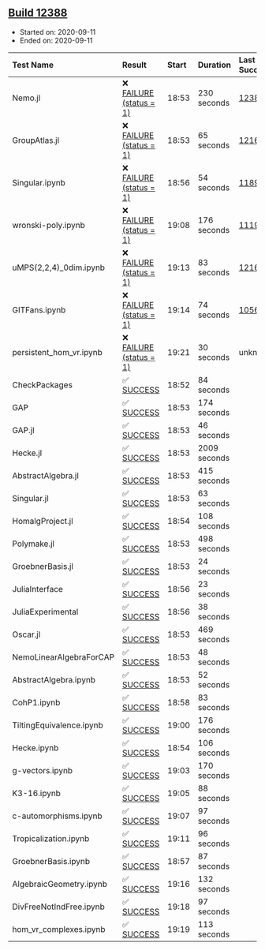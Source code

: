 ## [Build 12388](https://oscarci.mathematik.uni-kl.de/job/oscar/12388/)

* Started on: 2020-09-11
* Ended on: 2020-09-11

| Test Name    | Result | Start | Duration | Last Success | First Failure |
|:-------------|:-------|:------|:---------|:-------------|:--------------|
| Nemo.jl | ❌ [FAILURE (status = 1)](https://oscarci.mathematik.uni-kl.de/job/oscar/12388/artifact/logs/build-12388/Nemo.jl.log) | 18:53 | 230 seconds | [12387](https://oscarci.mathematik.uni-kl.de/job/oscar/12387/) | [12388](https://oscarci.mathematik.uni-kl.de/job/oscar/12388/) |
| GroupAtlas.jl | ❌ [FAILURE (status = 1)](https://oscarci.mathematik.uni-kl.de/job/oscar/12388/artifact/logs/build-12388/GroupAtlas.jl.log) | 18:53 | 65 seconds | [12167](https://oscarci.mathematik.uni-kl.de/job/oscar/12167/) | [12168](https://oscarci.mathematik.uni-kl.de/job/oscar/12168/) |
| Singular.ipynb | ❌ [FAILURE (status = 1)](https://oscarci.mathematik.uni-kl.de/job/oscar/12388/artifact/logs/build-12388/Singular.ipynb.log) | 18:56 | 54 seconds | [11893](https://oscarci.mathematik.uni-kl.de/job/oscar/11893/) | [11894](https://oscarci.mathematik.uni-kl.de/job/oscar/11894/) |
| wronski-poly.ipynb | ❌ [FAILURE (status = 1)](https://oscarci.mathematik.uni-kl.de/job/oscar/12388/artifact/logs/build-12388/wronski-poly.ipynb.log) | 19:08 | 176 seconds | [11192](https://oscarci.mathematik.uni-kl.de/job/oscar/11192/) | [11193](https://oscarci.mathematik.uni-kl.de/job/oscar/11193/) |
| uMPS(2,2,4)_0dim.ipynb | ❌ [FAILURE (status = 1)](https://oscarci.mathematik.uni-kl.de/job/oscar/12388/artifact/logs/build-12388/uMPS-2-2-4-_0dim.ipynb.log) | 19:13 | 83 seconds | [12167](https://oscarci.mathematik.uni-kl.de/job/oscar/12167/) | [12168](https://oscarci.mathematik.uni-kl.de/job/oscar/12168/) |
| GITFans.ipynb | ❌ [FAILURE (status = 1)](https://oscarci.mathematik.uni-kl.de/job/oscar/12388/artifact/logs/build-12388/GITFans.ipynb.log) | 19:14 | 74 seconds | [10566](https://oscarci.mathematik.uni-kl.de/job/oscar/10566/) | [10567](https://oscarci.mathematik.uni-kl.de/job/oscar/10567/) |
| persistent_hom_vr.ipynb | ❌ [FAILURE (status = 1)](https://oscarci.mathematik.uni-kl.de/job/oscar/12388/artifact/logs/build-12388/persistent_hom_vr.ipynb.log) | 19:21 | 30 seconds | unknown | unknown |
| CheckPackages | ✅ [SUCCESS](https://oscarci.mathematik.uni-kl.de/job/oscar/12388/artifact/logs/build-12388/CheckPackages.log) | 18:52 | 84 seconds |  |  |
| GAP | ✅ [SUCCESS](https://oscarci.mathematik.uni-kl.de/job/oscar/12388/artifact/logs/build-12388/GAP.log) | 18:53 | 174 seconds |  |  |
| GAP.jl | ✅ [SUCCESS](https://oscarci.mathematik.uni-kl.de/job/oscar/12388/artifact/logs/build-12388/GAP.jl.log) | 18:53 | 46 seconds |  |  |
| Hecke.jl | ✅ [SUCCESS](https://oscarci.mathematik.uni-kl.de/job/oscar/12388/artifact/logs/build-12388/Hecke.jl.log) | 18:53 | 2009 seconds |  |  |
| AbstractAlgebra.jl | ✅ [SUCCESS](https://oscarci.mathematik.uni-kl.de/job/oscar/12388/artifact/logs/build-12388/AbstractAlgebra.jl.log) | 18:53 | 415 seconds |  |  |
| Singular.jl | ✅ [SUCCESS](https://oscarci.mathematik.uni-kl.de/job/oscar/12388/artifact/logs/build-12388/Singular.jl.log) | 18:53 | 63 seconds |  |  |
| HomalgProject.jl | ✅ [SUCCESS](https://oscarci.mathematik.uni-kl.de/job/oscar/12388/artifact/logs/build-12388/HomalgProject.jl.log) | 18:54 | 108 seconds |  |  |
| Polymake.jl | ✅ [SUCCESS](https://oscarci.mathematik.uni-kl.de/job/oscar/12388/artifact/logs/build-12388/Polymake.jl.log) | 18:53 | 498 seconds |  |  |
| GroebnerBasis.jl | ✅ [SUCCESS](https://oscarci.mathematik.uni-kl.de/job/oscar/12388/artifact/logs/build-12388/GroebnerBasis.jl.log) | 18:53 | 24 seconds |  |  |
| JuliaInterface | ✅ [SUCCESS](https://oscarci.mathematik.uni-kl.de/job/oscar/12388/artifact/logs/build-12388/JuliaInterface.log) | 18:56 | 23 seconds |  |  |
| JuliaExperimental | ✅ [SUCCESS](https://oscarci.mathematik.uni-kl.de/job/oscar/12388/artifact/logs/build-12388/JuliaExperimental.log) | 18:56 | 38 seconds |  |  |
| Oscar.jl | ✅ [SUCCESS](https://oscarci.mathematik.uni-kl.de/job/oscar/12388/artifact/logs/build-12388/Oscar.jl.log) | 18:53 | 469 seconds |  |  |
| NemoLinearAlgebraForCAP | ✅ [SUCCESS](https://oscarci.mathematik.uni-kl.de/job/oscar/12388/artifact/logs/build-12388/NemoLinearAlgebraForCAP.log) | 18:53 | 48 seconds |  |  |
| AbstractAlgebra.ipynb | ✅ [SUCCESS](https://oscarci.mathematik.uni-kl.de/job/oscar/12388/artifact/logs/build-12388/AbstractAlgebra.ipynb.log) | 18:53 | 52 seconds |  |  |
| CohP1.ipynb | ✅ [SUCCESS](https://oscarci.mathematik.uni-kl.de/job/oscar/12388/artifact/logs/build-12388/CohP1.ipynb.log) | 18:58 | 83 seconds |  |  |
| TiltingEquivalence.ipynb | ✅ [SUCCESS](https://oscarci.mathematik.uni-kl.de/job/oscar/12388/artifact/logs/build-12388/TiltingEquivalence.ipynb.log) | 19:00 | 176 seconds |  |  |
| Hecke.ipynb | ✅ [SUCCESS](https://oscarci.mathematik.uni-kl.de/job/oscar/12388/artifact/logs/build-12388/Hecke.ipynb.log) | 18:54 | 106 seconds |  |  |
| g-vectors.ipynb | ✅ [SUCCESS](https://oscarci.mathematik.uni-kl.de/job/oscar/12388/artifact/logs/build-12388/g-vectors.ipynb.log) | 19:03 | 170 seconds |  |  |
| K3-16.ipynb | ✅ [SUCCESS](https://oscarci.mathematik.uni-kl.de/job/oscar/12388/artifact/logs/build-12388/K3-16.ipynb.log) | 19:05 | 88 seconds |  |  |
| c-automorphisms.ipynb | ✅ [SUCCESS](https://oscarci.mathematik.uni-kl.de/job/oscar/12388/artifact/logs/build-12388/c-automorphisms.ipynb.log) | 19:07 | 97 seconds |  |  |
| Tropicalization.ipynb | ✅ [SUCCESS](https://oscarci.mathematik.uni-kl.de/job/oscar/12388/artifact/logs/build-12388/Tropicalization.ipynb.log) | 19:11 | 96 seconds |  |  |
| GroebnerBasis.ipynb | ✅ [SUCCESS](https://oscarci.mathematik.uni-kl.de/job/oscar/12388/artifact/logs/build-12388/GroebnerBasis.ipynb.log) | 18:57 | 87 seconds |  |  |
| AlgebraicGeometry.ipynb | ✅ [SUCCESS](https://oscarci.mathematik.uni-kl.de/job/oscar/12388/artifact/logs/build-12388/AlgebraicGeometry.ipynb.log) | 19:16 | 132 seconds |  |  |
| DivFreeNotIndFree.ipynb | ✅ [SUCCESS](https://oscarci.mathematik.uni-kl.de/job/oscar/12388/artifact/logs/build-12388/DivFreeNotIndFree.ipynb.log) | 19:18 | 97 seconds |  |  |
| hom_vr_complexes.ipynb | ✅ [SUCCESS](https://oscarci.mathematik.uni-kl.de/job/oscar/12388/artifact/logs/build-12388/hom_vr_complexes.ipynb.log) | 19:19 | 113 seconds |  |  |

